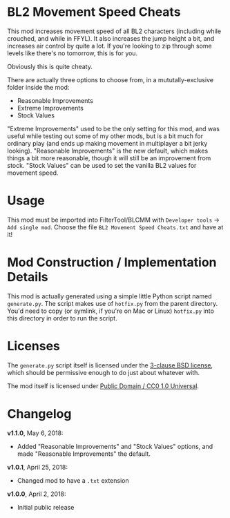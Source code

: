 BL2 Movement Speed Cheats
=========================

This mod increases movement speed of all BL2 characters (including while
crouched, and while in FFYL).  It also increases the jump height a bit, and
increases air control by quite a lot.  If you're looking to zip through
some levels like there's no tomorrow, this is for you.

Obviously this is quite cheaty.

There are actually three options to choose from, in a mututally-exclusive
folder inside the mod:

* Reasonable Improvements
* Extreme Improvements
* Stock Values

"Extreme Improvements" used to be the only setting for this mod, and was
useful while testing out some of my other mods, but is a bit much for
ordinary play (and ends up making movement in multiplayer a bit jerky
looking).  "Reasonable Improvements" is the new default, which makes
things a bit more reasonable, though it will still be an improvement
from stock.  "Stock Values" can be used to set the vanilla BL2 values
for movement speed.

Usage
=====

This mod must be imported into FilterTool/BLCMM with `Developer tools` ->
`Add single mod`.  Choose the file `BL2 Movement Speed Cheats.txt` and have
at it!

Mod Construction / Implementation Details
=========================================

This mod is actually generated using a simple little Python script named
`generate.py`.  The script makes use of `hotfix.py` from the parent directory.
You'd need to copy (or symlink, if you're on Mac or Linux) `hotfix.py` into
this directory in order to run the script.

Licenses
========

The `generate.py` script itself is licensed under the
[3-clause BSD license](https://opensource.org/licenses/BSD-3-Clause),
which should be permissive enough to do just about whatever with.

The mod itself is licensed under
[Public Domain / CC0 1.0 Universal](https://creativecommons.org/publicdomain/zero/1.0/).

Changelog
=========

**v1.1.0**, May 6, 2018:
 * Added "Reasonable Improvements" and "Stock Values" options, and made
   "Reasonable Improvements" the default.

**v1.0.1**, April 25, 2018:
 * Changed mod to have a `.txt` extension

**v1.0.0**, April 2, 2018:
 * Initial public release
